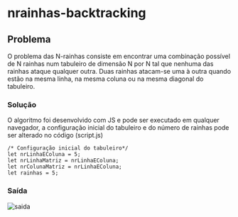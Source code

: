 # nrainhas-backtracking

## Problema

O problema das N-rainhas consiste em encontrar uma combinação possível de N rainhas num tabuleiro de dimensão N por N tal que nenhuma das rainhas ataque qualquer outra. Duas rainhas atacam-se uma à outra quando estão na mesma linha, na mesma coluna ou na mesma diagonal do tabuleiro.

### Solução

O algoritmo foi desenvolvido com JS e pode ser executado em qualquer navegador, a configuração inicial do tabuleiro e do número de rainhas pode ser alterado no código (script.js)

```
/* Configuração inicial do tabuleiro*/
let nrLinhaEColuna = 5;
let nrLinhaMatriz = nrLinhaEColuna;
let nrColunaMatriz = nrLinhaEColuna;
let rainhas = 5;
```

### Saída
![saida]('https://raw.githubusercontent.com/mathiasfc/nrainhas-backtracking/master/src/assets/5x5.png')
